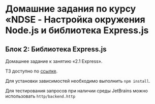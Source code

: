 # Домашние задания по курсу «NDSE - Настройка окружения Node.js и библиотека Express.js

## Блок 2: Библиотека Express.js

Домашнее задание к занятию «2.1 Express».

ТЗ доступно по [ссылке](https://github.com/netology-code/ndse-homeworks/tree/master/006-express).

Для установки зависимостей необходимо выполнить `npm install`.

Для тестирования запросов при наличии среды JetBrains можно использовать `http/backend.http`